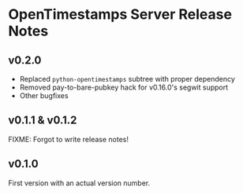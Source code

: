 # OpenTimestamps Server Release Notes

## v0.2.0

* Replaced `python-opentimestamps` subtree with proper dependency
* Removed pay-to-bare-pubkey hack for v0.16.0's segwit support
* Other bugfixes

## v0.1.1 & v0.1.2

FIXME: Forgot to write release notes!


## v0.1.0

First version with an actual version number.

